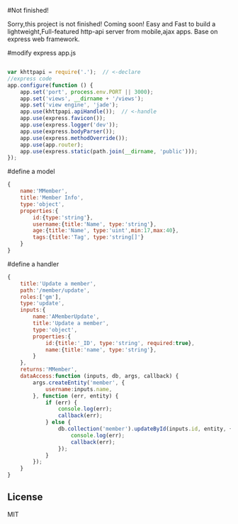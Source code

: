 #Not finished!

Sorry,this project is not finished! Coming soon!
Easy and Fast to build a lightweight,Full-featured http-api server from mobile,ajax apps. Base on express web framework.

#modify express app.js

```js

var khttpapi = require('.');  // <-declare
//express code
app.configure(function () {
    app.set('port', process.env.PORT || 3000);
    app.set('views', __dirname + '/views');
    app.set('view engine', 'jade');
    app.use(khttpapi.apiHandle());  // <-handle
    app.use(express.favicon());
    app.use(express.logger('dev'));
    app.use(express.bodyParser());
    app.use(express.methodOverride());
    app.use(app.router);
    app.use(express.static(path.join(__dirname, 'public')));
});

```
#define a model

```js
{
    name:'MMember',
    title:'Member Info',
    type:'object',
    properties:{
        id:{type:'string'},
        username:{title:'Name', type:'string'},
        age:{title:'Name', type:'uint',min:17,max:40},
        tags:{title:'Tag', type:'string[]'}
    }
}
```

#define a handler

```js
{
    title:'Update a member',
    path:'/member/update',
    roles:['gm'],
    type:'update',
    inputs:{
        name:'AMemberUpdate',
        title:'Update a member',
        type:'object',
        properties:{
            id:{title:'_ID', type:'string', required:true},
            name:{title:'name', type:'string'},
        }
    },
    returns:'MMember',
    dataAccess:function (inputs, db, args, callback) {
        args.createEntity('member', {
            username:inputs.name,
        }, function (err, entity) {
            if (err) {
                console.log(err);
                callback(err);
            } else {
                db.collection('member').updateById(inputs.id, entity, {safe:true}, function (err) {
                    console.log(err);
                    callback(err);
                });
            }
        });
    }
}
```

## License 
MIT